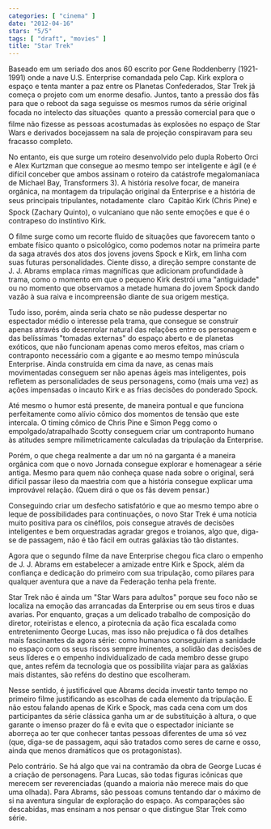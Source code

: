 ```yaml
---
categories: [ "cinema" ]
date: "2012-04-16"
stars: "5/5"
tags: [ "draft", "movies" ]
title: "Star Trek"
---
```


Baseado em um seriado dos anos 60 escrito por Gene Roddenberry (1921-1991)
onde a nave U.S. Enterprise comandada pelo Cap. Kirk explora o espaço e
tenta manter a paz entre os Planetas Confederados, Star Trek já começa o
projeto com um enorme desafio. Juntos, tanto a pressão dos fãs para que
o reboot da saga seguisse os mesmos rumos da série original  focada
no intelecto das situações  quanto a pressão comercial para que o
filme não fizesse as pessoas acostumadas às explosões no espaço de
Star Wars e derivados bocejassem na sala de projeção conspiravam para
seu fracasso completo.

No entanto, eis que surge um roteiro desenvolvido pelo dupla Roberto
Orci e Alex Kurtzman que consegue ao mesmo tempo ser inteligente e
ágil (e é difícil conceber que ambos assinam o roteiro da catástrofe
megalomaníaca de Michael Bay, Transformers 3). A história resolve focar,
de maneira orgânica, na montagem da tripulação original da Enterprise
e a história de seus principais tripulantes, notadamente  claro 
Capitão Kirk (Chris Pine) e Spock (Zachary Quinto), o vulcaniano que
não sente emoções e que é o contrapeso do instintivo Kirk.

O filme surge como um recorte fluido de situações que favorecem tanto o
embate físico quanto o psicológico, como podemos notar na primeira parte
da saga através dos atos dos jovens jovens Spock e Kirk, em linha com
suas futuras personalidades. Ciente disso, a direção sempre constante
de J. J. Abrams emplaca rimas magníficas que adicionam profundidade à
trama, como o momento em que o pequeno Kirk destrói uma "antiguidade"
ou no momento que observamos a metade humana do jovem Spock dando vazão
à sua raiva e incompreensão diante de sua origem mestiça.

Tudo isso, porém, ainda seria chato se não pudesse despertar no
espectador médio o interesse pela trama, que consegue se construir apenas
através do desenrolar natural das relações entre os personagem e das
belíssimas "tomadas externas" do espaço aberto e de planetas exóticos,
que não funcionam apenas como meros efeitos, mas criam o contraponto
necessário com a gigante e ao mesmo tempo minúscula Enterprise. Ainda
construída em cima da nave, as cenas mais movimentadas conseguem ser
não apenas ágeis mas inteligentes, pois refletem as personalidades de
seus personagens, como (mais uma vez) as ações impensadas o incauto
Kirk e as frias decisões do ponderado Spock.

Até mesmo o humor está presente, de maneira pontual e que funciona
perfeitamente como alívio cômico dos momentos de tensão que
este intercala. O timing cômico de Chris Pine e Simon Pegg como o
empolgado/atrapalhado Scotty conseguem criar um contraponto humano
às atitudes sempre milimetricamente calculadas da tripulação da
Enterprise.

Porém, o que chega realmente a dar um nó na garganta é a maneira
orgânica com que o novo Jornada consegue explorar e homenagear a série
antiga. Mesmo para quem não conheça quase nada sobre o original, será
difícil passar ileso da maestria com que a história consegue explicar
uma improvável relação. (Quem dirá o que os fãs devem pensar.)

Conseguindo criar um desfecho satisfatório e que ao mesmo tempo abre
o leque de possibilidades para continuações, o novo Star Trek é uma
notícia muito positiva para os cinéfilos, pois consegue através de
decisões inteligentes e bem orquestradas agradar gregos e troianos,
algo que, diga-se de passagem, não é tão fácil em outras galáxias
tão tão distantes.

Agora que o segundo filme da nave Enterprise chegou fica claro o empenho
de J. J. Abrams em estabelecer a amizade entre Kirk e Spock, além da
confiança e dedicação do primeiro com sua tripulação, como pilares
para qualquer aventura que a nave da Federação tenha pela frente.

Star Trek não é ainda um "Star Wars para adultos" porque seu foco não
se localiza na emoção das arrancadas da Enterprise ou em seus tiros e
duas avarias. Por enquanto, graças a um delicado trabalho de composição
do diretor, roteiristas e elenco, a pirotecnia da ação fica escalada
como entretenimento George Lucas, mas isso não prejudica o fã dos
detalhes mais fascinantes da agora série: como humanos conseguiriam a
sanidade no espaço com os seus riscos sempre iminentes, a solidão das
decisões de seus líderes e o empenho individualizado de cada membro
desse grupo que, antes refém da tecnologia que os possibilita viajar
para as galáxias mais distantes, são reféns do destino que escolheram.

Nesse sentido, é justificável que Abrams decida investir tanto
tempo no primeiro filme justificando as escolhas de cada elemento da
tripulação. E não estou falando apenas de Kirk e Spock, mas cada cena
com um dos participantes da série clássica ganha um ar de substituição
à altura, o que garante o imenso prazer do fã e evita que o espectador
iniciante se aborreça ao ter que conhecer tantas pessoas diferentes de
uma só vez (que, diga-se de passagem, aqui são tratados como seres de
carne e osso, ainda que menos dramáticos que os protagonistas).

Pelo contrário. Se há algo que vai na contramão da obra de George
Lucas é a criação de personagens. Para Lucas, são todas figuras
icônicas que merecem ser reverenciadas (quando a maioria não merece
mais do que uma olhada). Para Abrams, são pessoas comuns tentando dar
o máximo de si na aventura singular de exploração do espaço. As
comparações são descabidas, mas ensinam a nos pensar o que distingue
Star Trek como série.

